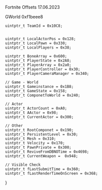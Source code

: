 Fortnite Offsets 17.06.2023


 GWorld 0xf1beee8
 
    
    uintptr_t TeamId = 0x10C8;

  
    uintptr_t LocalActorPos = 0x128;
    uintptr_t LocalPawn = 0x330;
    uintptr_t LocalPlayers = 0x38;

    uintptr_t BoneArray = 0x600;
    uintptr_t PlayerState = 0x2A8; 
    uintptr_t PlayerArray = 0x2a0;
    uintptr_t PlayerController = 0x30;
    uintptr_t PlayerCameraManager = 0x340;

    // Game - World
    uintptr_t Gameinstance = 0x1B8;
    uintptr_t GameState = 0x158;
    uintptr_t ComponetToWorld = 0x240;

    // Actor
    uintptr_t ActorCount = 0xA0;
    uintptr_t AActor = 0x98;
    uintptr_t CurrentActor = 0x300;

    // Other
    uintptr_t RootComponet = 0x190;
    uintptr_t PersistentLevel = 0x30;
    uintptr_t Mesh = 0x310;
    uintptr_t Velocity = 0x170;
    uintptr_t PawnPrivate = 0x300;
    uintptr_t ReviveFromDBNOTime = 0x4698;
    uintptr_t CurrentWeapon =  0x948;
    
    // Visible Check
    uintptr_t fLastSubmitTime = 0x360;
    uintptr_t fLastRenderTimeOnScreen = 0x368;
}
